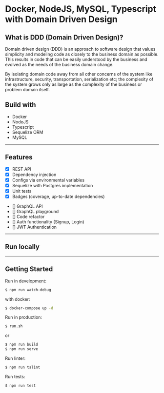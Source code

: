 # Docker, NodeJS, MySQL, Typescript with Domain Driven Design

## What is DDD (Domain Driven Design)?

Domain driven design (DDD) is an approach to software design that values simplicity and modeling code as closely to the business domain as possible. This results in code that can be easily understood by the business and evolved as the needs of the business domain change.

By isolating domain code away from all other concerns of the system like infrastructure, security, transportation, serialization etc; the complexity of the system grows only as large as the complexity of the business or problem domain itself.

## Build with
* Docker
* NodeJS
* Typescript
* Sequelize ORM
* MySQL
---

## Features

- [x] REST API
- [x] Dependency injection
- [x] Configs via environmental variables
- [x] Sequelize with Postgres implementation
- [x] Unit tests
- [x] Badges (coverage, up-to-date dependencies)
- [] GraphQL API
- [] GraphQL playground
- [] Code refactor
- [] Auth functionality (Signup, Login)
- [] JWT Authentication
---

## Run locally



---

## Getting Started

Run in development:

```sh
$ npm run watch-debug
```

with docker:

```sh
$ docker-compose up -d
```

Run in production:
```sh
$ run.sh
```
or
```sh
$ npm run build
$ npm run serve
```

Run linter:
```sh
$ npm run tslint
```

Run tests:
```sh
$ npm run test
```

